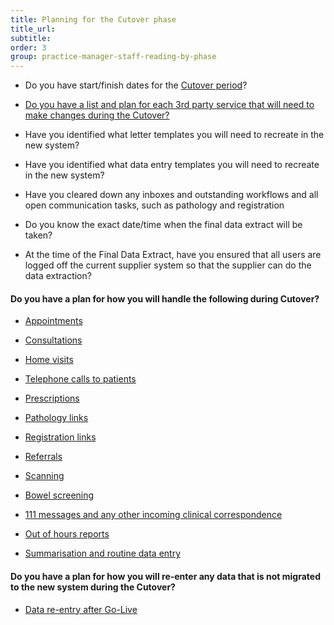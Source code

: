 ```yaml
---
title: Planning for the Cutover phase
title_url:
subtitle: 
order: 3
group: practice-manager-staff-reading-by-phase
---
```


* Do you have start/finish dates for the [Cutover period]( {{site.baseurl}}/guide/planning-for-cut-over)?

* [Do you have a list and plan for each 3rd party service that will need to make changes during the Cutover?]( {{site.baseurl}}/guide/pre-migration-tasks#notifying-third-parties-and-links)

* Have you identified what letter templates you will need to recreate in the new system?

* Have you identified what data entry templates you will need to recreate in the new system?

* Have you cleared down any inboxes and outstanding workflows and all open communication tasks, such as pathology and registration

* Do you know the exact date/time when the final data extract will be taken?

* At the time of the Final Data Extract, have you ensured that all users are logged off the current supplier system so that the supplier can do the data extraction?

#### Do you have a plan for how you will handle the following during Cutover? 
<!-- [GAP] Will need to be restructured based on GP2GP -->
<!-- [Update] Links have been updated -->
* [Appointments]( {{site.baseurl}}/guide/planning-for-cut-over#appointments)

* [Consultations]( {{site.baseurl}}/guide/planning-for-cut-over#consultations)

* [Home visits]( {{site.baseurl}}/guide/planning-for-cut-over#home-visits)

* [Telephone calls to patients]( {{site.baseurl}}/guide/planning-for-cut-over#telephone-calls-to-patients)

* [Prescriptions]( {{site.baseurl}}/guide/planning-for-cut-over#prescriptions)

* [Pathology links]( {{site.baseurl}}/guide/planning-for-cut-over#links)

* [Registration links]( {{site.baseurl}}/guide/planning-for-cut-over#links)

* [Referrals]( {{site.baseurl}}/guide/planning-for-cut-over#referrals)

* [Scanning]( {{site.baseurl}}/guide/planning-for-cut-over#scanning)

* [Bowel screening]( {{site.baseurl}}/guide/planning-for-cut-over#screening)

* [111 messages and any other incoming clinical correspondence]( {{site.baseurl}}/guide/planning-for-cut-over#one-one-one-messages)

* [Out of hours reports]( {{site.baseurl}}/guide/planning-for-cut-over#out-of-hours)

* [Summarisation and routine data entry]( {{site.baseurl}}/guide/planning-for-cut-over#summarisation)


#### Do you have a plan for how you will re-enter any data that is not migrated to the new system during the Cutover?

* [Data re-entry after Go-Live]( {{site.baseurl}}/guide/post-go-live#data-re-entry )
